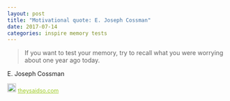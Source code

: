 ```yaml
---
layout: post
title: "Motivational quote: E. Joseph Cossman"
date: 2017-07-14
categories: inspire memory tests
---
```

> If you want to test your memory, try to recall what you were worrying about one year ago today.

E. Joseph Cossman

<span style="z-index:50;font-size:0.9em;"><img src="https://theysaidso.com/branding/theysaidso.png" height="20" width="20" alt="theysaidso.com"/><a href="https://theysaidso.com" title="Powered by quotes from theysaidso.com" style="color: #9fcc25; margin-left: 4px; vertical-align: middle;">theysaidso.com</a></span>
